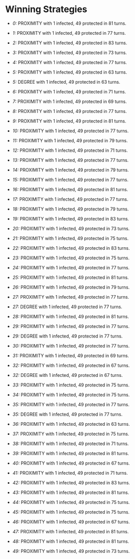 # Winning Strategies

* _0:_ PROXIMITY with 1 infected, 49 protected in 81 turns.


* _1:_ PROXIMITY with 1 infected, 49 protected in 77 turns.


* _2:_ PROXIMITY with 1 infected, 49 protected in 83 turns.


* _3:_ PROXIMITY with 1 infected, 49 protected in 73 turns.


* _4:_ PROXIMITY with 1 infected, 49 protected in 77 turns.


* _5:_ PROXIMITY with 1 infected, 49 protected in 63 turns.


* _5:_ DEGREE with 1 infected, 49 protected in 63 turns.


* _6:_ PROXIMITY with 1 infected, 49 protected in 71 turns.


* _7:_ PROXIMITY with 1 infected, 49 protected in 69 turns.


* _8:_ PROXIMITY with 1 infected, 49 protected in 77 turns.


* _9:_ PROXIMITY with 1 infected, 49 protected in 81 turns.


* _10:_ PROXIMITY with 1 infected, 49 protected in 77 turns.


* _11:_ PROXIMITY with 1 infected, 49 protected in 79 turns.


* _12:_ PROXIMITY with 1 infected, 49 protected in 71 turns.


* _13:_ PROXIMITY with 1 infected, 49 protected in 77 turns.


* _14:_ PROXIMITY with 1 infected, 49 protected in 79 turns.


* _15:_ PROXIMITY with 1 infected, 49 protected in 77 turns.


* _16:_ PROXIMITY with 1 infected, 49 protected in 81 turns.


* _17:_ PROXIMITY with 1 infected, 49 protected in 77 turns.


* _18:_ PROXIMITY with 1 infected, 49 protected in 79 turns.


* _19:_ PROXIMITY with 1 infected, 49 protected in 83 turns.


* _20:_ PROXIMITY with 1 infected, 49 protected in 73 turns.


* _21:_ PROXIMITY with 1 infected, 49 protected in 75 turns.


* _22:_ PROXIMITY with 1 infected, 49 protected in 83 turns.


* _23:_ PROXIMITY with 1 infected, 49 protected in 75 turns.


* _24:_ PROXIMITY with 1 infected, 49 protected in 77 turns.


* _25:_ PROXIMITY with 1 infected, 49 protected in 81 turns.


* _26:_ PROXIMITY with 1 infected, 49 protected in 79 turns.


* _27:_ PROXIMITY with 1 infected, 49 protected in 77 turns.


* _27:_ DEGREE with 1 infected, 49 protected in 77 turns.


* _28:_ PROXIMITY with 1 infected, 49 protected in 81 turns.


* _29:_ PROXIMITY with 1 infected, 49 protected in 77 turns.


* _29:_ DEGREE with 1 infected, 49 protected in 77 turns.


* _30:_ PROXIMITY with 1 infected, 49 protected in 77 turns.


* _31:_ PROXIMITY with 1 infected, 49 protected in 69 turns.


* _32:_ PROXIMITY with 1 infected, 49 protected in 67 turns.


* _32:_ DEGREE with 1 infected, 49 protected in 67 turns.


* _33:_ PROXIMITY with 1 infected, 49 protected in 75 turns.


* _34:_ PROXIMITY with 1 infected, 49 protected in 75 turns.


* _35:_ PROXIMITY with 1 infected, 49 protected in 77 turns.


* _35:_ DEGREE with 1 infected, 49 protected in 77 turns.


* _36:_ PROXIMITY with 1 infected, 49 protected in 63 turns.


* _37:_ PROXIMITY with 1 infected, 49 protected in 75 turns.


* _38:_ PROXIMITY with 1 infected, 49 protected in 71 turns.


* _39:_ PROXIMITY with 1 infected, 49 protected in 81 turns.


* _40:_ PROXIMITY with 1 infected, 49 protected in 67 turns.


* _41:_ PROXIMITY with 1 infected, 49 protected in 71 turns.


* _42:_ PROXIMITY with 1 infected, 49 protected in 83 turns.


* _43:_ PROXIMITY with 1 infected, 49 protected in 81 turns.


* _44:_ PROXIMITY with 1 infected, 49 protected in 75 turns.


* _45:_ PROXIMITY with 1 infected, 49 protected in 75 turns.


* _46:_ PROXIMITY with 1 infected, 49 protected in 67 turns.


* _47:_ PROXIMITY with 1 infected, 49 protected in 81 turns.


* _48:_ PROXIMITY with 1 infected, 49 protected in 81 turns.


* _49:_ PROXIMITY with 1 infected, 49 protected in 73 turns.


